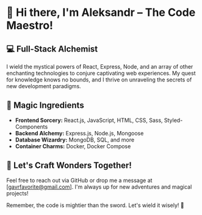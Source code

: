 # 👋 Hi there, I'm Aleksandr – The Code Maestro!

## 💻 Full-Stack Alchemist

I wield the mystical powers of React, Express, Node, and an array of other enchanting technologies to conjure captivating web experiences. My quest for knowledge knows no bounds, and I thrive on unraveling the secrets of new development paradigms.

## 🔮 Magic Ingredients

- **Frontend Sorcery:** React.js, JavaScript, HTML, CSS, Sass, Styled-Components
- **Backend Alchemy:** Express.js, Node.js, Mongoose
- **Database Wizardry:** MongoDB, SQL, and more
- **Container Charms:** Docker, Docker Compose

## 🚀 Let's Craft Wonders Together!

Feel free to reach out via GitHub or drop me a message at [gavrfavorite@gmail.com]. I'm always up for new adventures and magical projects!

Remember, the code is mightier than the sword. Let's wield it wisely! 🌟


<!--
**AlekasndrHavryliuk/AlekasndrHavryliuk** is a ✨ _special_ ✨ repository because its `README.md` (this file) appears on your GitHub profile.

Here are some ideas to get you started:

- 🔭 I’m currently working on ...
- 🌱 I’m currently learning ...
- 👯 I’m looking to collaborate on ...
- 🤔 I’m looking for help with ...
- 💬 Ask me about ...
- 📫 How to reach me: ...
- 😄 Pronouns: ...
- ⚡ Fun fact: ...
-->
